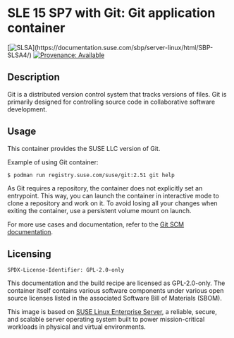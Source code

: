 # SLE 15 SP7 with Git: Git application container
[![SLSA](https://img.shields.io/badge/SLSA_(v1.0)-Build_L3-Green)](https://documentation.suse.com/sbp/server-linux/html/SBP-SLSA4/)
[![Provenance: Available](https://img.shields.io/badge/Provenance-Available-Green)](https://documentation.suse.com/container/all/html/Container-guide/index.html#container-verify)


## Description

Git is a distributed version control system that tracks
versions of files. Git is primarily designed for controlling source code in collaborative software development.


## Usage

This container provides the SUSE LLC version of Git.

Example of using Git container:

```ShellSession
$ podman run registry.suse.com/suse/git:2.51 git help
```

As Git requires a repository, the container
does not explicitly set an entrypoint. This way, you can launch the container in
interactive mode to clone a repository and work on it. To avoid losing all your changes when exiting the container, use a persistent volume mount on launch.

For more use cases and documentation, refer to the
[Git SCM documentation](https://git-scm.com/doc).


## Licensing

`SPDX-License-Identifier: GPL-2.0-only`

This documentation and the build recipe are licensed as GPL-2.0-only.
The container itself contains various software components under various open source licenses listed in the associated
Software Bill of Materials (SBOM).

This image is based on [SUSE Linux Enterprise Server](https://www.suse.com/products/server/), a reliable,
secure, and scalable server operating system built to power mission-critical workloads in physical and virtual environments.